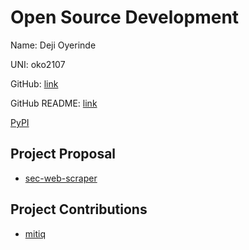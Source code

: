 # Open Source Development

Name: Deji Oyerinde

UNI: oko2107

GitHub: [link](https://github.com/deji725)

GitHub README: [link](https://github.com/deji725/deji725/blob/main/README.md)

[PyPI](https://pypi.org/user/deji725/)

## Project Proposal

- [sec-web-scraper](../projects/python/sec-web-scraper.md)

## Project Contributions

- [mitiq](../projects/python/mitiq.md)
